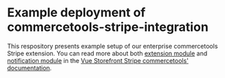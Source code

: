 # Example deployment of commercetools-stripe-integration

This respository presents example setup of our enterprise commercetools Stripe extension. You can read more about both [extension module](https://docs.vuestorefront.io/stripe/commercetools/guide/setup-of-the-extension-module) and [notification module](https://docs.vuestorefront.io/stripe/commercetools/guide/setup-of-the-notification-module) in the [Vue Storefront Stripe commercetools' documentation](https://docs.vuestorefront.io/stripe/commercetools).
